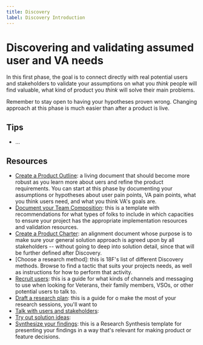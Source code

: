 ```yaml
---
title: Discovery
label: Discovery Introduction
---
```


# Discovering and validating assumed user and VA needs
In this first phase, the goal is to connect directly with real potential users and stakeholders to validate your assumptions on what you *think* people will find valuable, what kind of product you *think* will solve their main problems.

Remember to stay open to having your hypotheses proven wrong. Changing approach at this phase is much easier than after a product is live.

## Tips
- ...

## Resources

- [Create a Product Outline](/): a living document that should become more robust as you learn more about uers and refine the product requirements. You can start at this phase by documenting your assumptions or hypotheses about user pain points, VA pain points, what you think users need, and what you think VA's goals are.
- [Document your Team Composition](/): this is a template with recommendations for what types of folks to include in which capacities to ensure your project has the appropriate implementation resources and validation resources.
- [Create a Product Charter](/): an alignment document whose purpose is to make sure your general solution approach is agreed upon by all stakeholders -- without going to deep into solution detail, since that will be further defined after Discovery. 
- [Choose a research method]: this is 18F's list of different Discovery methods. Browse to find a tactic that suits your projects needs, as well as instructions for how to perform that activity.
- [Recruit users](/): this is a guide for what kinds of channels and messaging to use when looking for Veterans, their family members, VSOs, or other potential users to talk to.
- [Draft a research plan](/): this is a guide for o make the most of your research sessions, you'll want to 
- [Talk with users and stakeholders](/): 
- [Try out solution ideas](/):
- [Synthesize your findings](/): this is a Research Synthesis template for presenting your findings in a way that's relevant for  making product or feature decisions.
